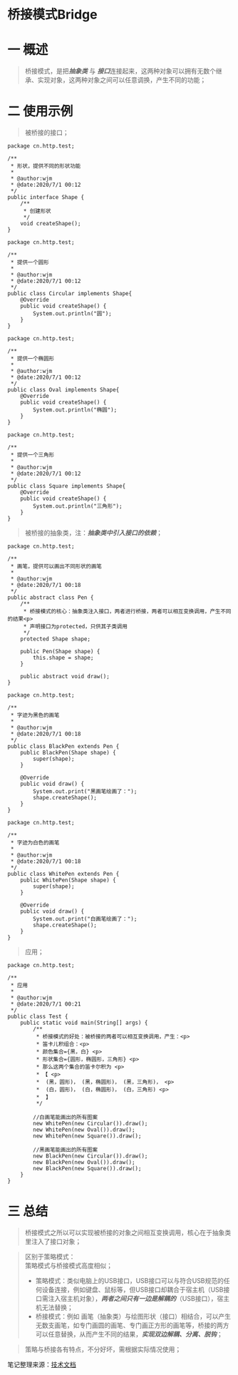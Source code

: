 # 桥接模式Bridge
# 一 概述
>桥接模式，是把***抽象类*** 与 ***接口***连接起来，这两种对象可以拥有无数个继承、实现对象，这两种对象之间可以任意调换，产生不同的功能；  

# 二 使用示例
>被桥接的接口；
```
package cn.http.test;

/**
 * 形状，提供不同的形状功能
 *
 * @author:wjm
 * @date:2020/7/1 00:12
 */
public interface Shape {
    /**
     * 创建形状
     */
    void createShape();
}
```
```
package cn.http.test;

/**
 * 提供一个圆形
 *
 * @author:wjm
 * @date:2020/7/1 00:12
 */
public class Circular implements Shape{
    @Override
    public void createShape() {
        System.out.println("圆");
    }
}
```
```
package cn.http.test;

/**
 * 提供一个椭圆形
 *
 * @author:wjm
 * @date:2020/7/1 00:12
 */
public class Oval implements Shape{
    @Override
    public void createShape() {
        System.out.println("椭圆");
    }
}
```
```
package cn.http.test;

/**
 * 提供一个三角形
 *
 * @author:wjm
 * @date:2020/7/1 00:12
 */
public class Square implements Shape{
    @Override
    public void createShape() {
        System.out.println("三角形");
    }
}
```
>被桥接的抽象类，注：***抽象类中引入接口的依赖***；
```
package cn.http.test;

/**
 * 画笔，提供可以画出不同形状的画笔
 *
 * @author:wjm
 * @date:2020/7/1 00:18
 */
public abstract class Pen {
    /**
     * 桥接模式的核心：抽象类注入接口，两者进行桥接，两者可以相互变换调用，产生不同的结果<p>
     * 声明接口为protected，只供其子类调用
     */
    protected Shape shape;

    public Pen(Shape shape) {
        this.shape = shape;
    }

    public abstract void draw();
}
```
```
package cn.http.test;

/**
 * 字迹为黑色的画笔
 *
 * @author:wjm
 * @date:2020/7/1 00:18
 */
public class BlackPen extends Pen {
    public BlackPen(Shape shape) {
        super(shape);
    }

    @Override
    public void draw() {
        System.out.print("黑画笔绘画了：");
        shape.createShape();
    }
}
```
```
package cn.http.test;

/**
 * 字迹为白色的画笔
 *
 * @author:wjm
 * @date:2020/7/1 00:18
 */
public class WhitePen extends Pen {
    public WhitePen(Shape shape) {
        super(shape);
    }

    @Override
    public void draw() {
        System.out.print("白画笔绘画了：");
        shape.createShape();
    }
}
```
>应用；
```
package cn.http.test;

/**
 * 应用
 *
 * @author:wjm
 * @date:2020/7/1 00:21
 */
public class Test {
    public static void main(String[] args) {
        /**
         * 桥接模式的好处：被桥接的两者可以相互变换调用，产生：<p>
         * 笛卡儿积组合：<p>
         * 颜色集合={黑，白} <p>
         * 形状集合={圆形，椭圆形，三角形} <p>
         * 那么这两个集合的笛卡尔积为 <p>
         * 【 <p>
         *  (黑，圆形)， (黑，椭圆形)， (黑，三角形)， <p>
         *  (白，圆形)， (白，椭圆形)， (白，三角形) <p>
         *  】
         */

        //白画笔能画出的所有图案
        new WhitePen(new Circular()).draw();
        new WhitePen(new Oval()).draw();
        new WhitePen(new Square()).draw();

        //黑画笔能画出的所有图案
        new BlackPen(new Circular()).draw();
        new BlackPen(new Oval()).draw();
        new BlackPen(new Square()).draw();
    }
}
```

# 三 总结
>桥接模式之所以可以实现被桥接的对象之间相互变换调用，核心在于抽象类里注入了接口对象；  

>区别于策略模式：  
>策略模式与桥接模式高度相似；
>* 策略模式：类似电脑上的USB接口，USB接口可以与符合USB规范的任何设备连接，例如键盘、鼠标等，但USB接口却耦合于宿主机（USB接口需注入宿主机对象），***两者之间只有一边是解耦的***（USB接口），宿主机无法替换；
>* 桥接模式：例如 画笔（抽象类）与绘图形状（接口）相结合，可以产生无数支画笔，如专门画圆的画笔、专门画正方形的画笔等，桥接的两方可以任意替换，从而产生不同的结果，***实现双边解耦、分离、脱钩***；

>策略与桥接各有特点，不分好坏，需根据实际情况使用；  

笔记整理来源：[技术文档](https://mp.weixin.qq.com/s/_9zDX0ljV4mr2NwiUd83kg)